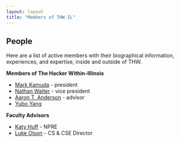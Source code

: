 ```yaml
---
layout: layout
title: "Members of THW-IL"
---
```


<section class="content">

People
================

Here are a list of active members with their biographical information, experiences, and expertise, inside and outside of THW.

**Members of The Hacker Within-Illinois**

* [Mark Kamuda](mailto:kamuda1@illinois.edu "Email Mark") - president
* [Nathan Walter](mailto:walter9@illinois.edu "Email Nathan") - vice president
* [Aaron T. Anderson](http://www.aarontanderson.com/ "Personal Website") - advisor
* [Yubo Yang](mailto:yyang173@illinois.edu "Email Yubo")

**Faculty Advisors**

* [Katy Huff](http://katyhuff.github.io/ "Personal Website") - NPRE
* [Luke Olson](http://cs.illinois.edu/directory/profile/lukeo "CS Faculty Profile") - CS & CSE Director
